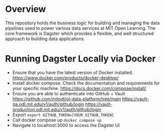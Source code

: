 # Overview

This repository holds the business logic for building and managing the data pipelines used to power various data
services at MIT Open Learning. The core framework is Dagster which provides a flexible, and well structured approach to
building data applications.

# Running Dagster Locally via Docker
- Ensure that you have the latest version of Docker installed.
	https://www.docker.com/products/docker-desktop/
- Install docker compose. Check the documentation and requirements for your specific machine.
	https://docs.docker.com/compose/install/
- Ensure you are able to authenticate into GitHub + Vault
	https://github.com/mitodl/ol-data-platform/tree/main
	https://vault-qa.odl.mit.edu/v1/auth/github/login
	https://vault-production.odl.mit.edu/v1/auth/github/login
- Export
	`export GITHUB_TOKEN=[YOUR_GITHUB_TOKEN]`
- Call docker compose up
	`docker compose up`
- Navigate to localhost:3000 to access the Dagster UI
